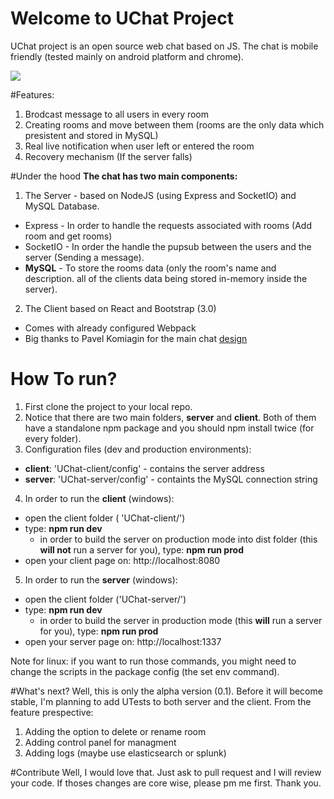 # Welcome to UChat Project
UChat project is an open source web chat based on JS.
The chat is mobile friendly (tested mainly on android platform and chrome).

![](http://gifyu.com/images/ultrachat.gif)

#Features:
1. Brodcast message to all users in every room 
2. Creating rooms and move between them (rooms are the only data which presistent and stored in MySQL)
3. Real live notification when user left or entered the room
4. Recovery mechanism (If the server falls)

#Under the hood
**The chat has two main components:**

1. The Server - based on NodeJS (using Express and SocketIO) and MySQL Database.
  * Express - In order to handle the requests associated with rooms (Add room and get rooms)
  * SocketIO - In order the handle the pupsub between the users and the server (Sending a message). 
  * **MySQL** - To store the rooms data (only the room's name and description. all of the clients data being stored in-memory inside the server).
2.  The Client based on React and Bootstrap (3.0)
  * Comes with already configured Webpack
  * Big thanks to Pavel Komiagin for the main chat [design](http://bootsnipp.com/snippets/ZlkBn) 

# How To run?

1. First clone the project to your local repo.
2. Notice that there are two main folders, **server** and **client**. Both of them have a standalone npm package and you should npm install twice (for every folder).
3. Configuration files (dev and production environments):
  * **client**: 'UChat-client/config' - contains the server address
  * **server**: 'UChat-server/config' - containts the MySQL connection string
4. In order to run the **client** (windows): 
  * open the client folder ( 'UChat-client/')
  * type: **npm run dev** 
    * in order to build the server on production mode into dist folder (this **will not** run a server for you), type: **npm run prod**
  * open your client page on: http://localhost:8080
5. In order to run the **server** (windows): 
  * open the client folder ('UChat-server/')
  * type: **npm run dev** 
    * in order to build the server in production mode (this **will** run a server for you), type: **npm run prod**
  * open your server page on: http://localhost:1337
  
Note for linux: if you want to run those commands, you might need to change the scripts in the package config (the set env command).

#What's next?
Well, this is only the alpha version (0.1). 
Before it will become stable, I'm planning to add UTests to both server and the client.
From the feature prespective:

1. Adding the option to delete or rename room
2. Adding control panel for managment
3. Adding logs (maybe use elasticsearch or splunk)

#Contribute
Well, I would love that. Just ask to pull request and I will review your code.
If thoses changes are core wise, please pm me first. Thank you.


  
